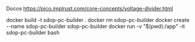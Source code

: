 Docos https://pico.implrust.com/core-concepts/voltage-divider.html

docker build -t sdop-pc-builder .
docker rm sdop-pc-builder
docker create --name sdop-pc-builder sdop-pc-builder
docker run -v "$(pwd):/app" -it sdop-pc-builder bash

